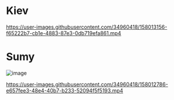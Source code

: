 # Kiev


https://user-images.githubusercontent.com/34960418/158013156-f65222b7-cb1e-4883-87e3-0db719efa861.mp4





# Sumy 

![image](https://user-images.githubusercontent.com/34960418/158012832-e310f54a-085d-474c-bf8c-f2deb11393ce.png)

https://user-images.githubusercontent.com/34960418/158012786-e657fee3-48e4-40b7-b233-52094f5f5193.mp4

